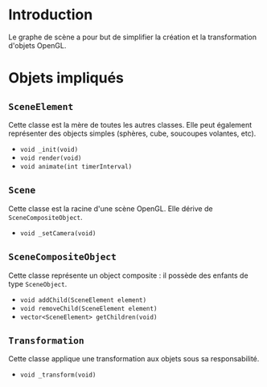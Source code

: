 # Introduction #

Le graphe de scène a pour but de simplifier la création et la transformation d'objets OpenGL.

# Objets impliqués #

## `SceneElement` ##

Cette classe est la mère de toutes les autres classes. Elle peut également représenter des objects simples (sphères, cube, soucoupes volantes, etc).

  * `void _init(void)`
  * `void render(void)`
  * `void animate(int timerInterval)`

## `Scene` ##

Cette classe est la racine d'une scène OpenGL. Elle dérive de `SceneCompositeObject`.

  * `void _setCamera(void)`

## `SceneCompositeObject` ##

Cette classe représente un object composite : il possède des enfants de type `SceneObject`.

  * `void addChild(SceneElement element)`
  * `void removeChild(SceneElement element)`
  * `vector<SceneElement> getChildren(void)`

## `Transformation` ##

Cette classe applique une transformation aux objets sous sa responsabilité.

  * `void _transform(void)`